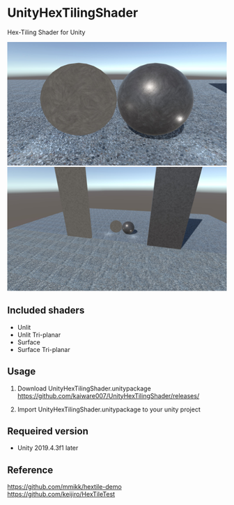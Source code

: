 # UnityHexTilingShader

Hex-Tiling Shader for Unity

![Image 1](Image/image1.jpg)
![Image 2](Image/image2.jpg)

## Included shaders
- Unlit
- Unlit Tri-planar
- Surface
- Surface Tri-planar

## Usage

1. Download UnityHexTilingShader.unitypackage
  https://github.com/kaiware007/UnityHexTilingShader/releases/

1. Import UnityHexTilingShader.unitypackage to your unity project

## Requeired version
- Unity 2019.4.3f1 later

## Reference  
https://github.com/mmikk/hextile-demo  
https://github.com/keijiro/HexTileTest
